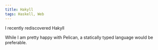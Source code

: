 ```yaml
---
title: Hakyll
tags: Haskell, Web
---
```

I recently rediscovered Hakyll

<!--more-->

While I am pretty happy with Pelican, a statically typed
language would be preferable.

